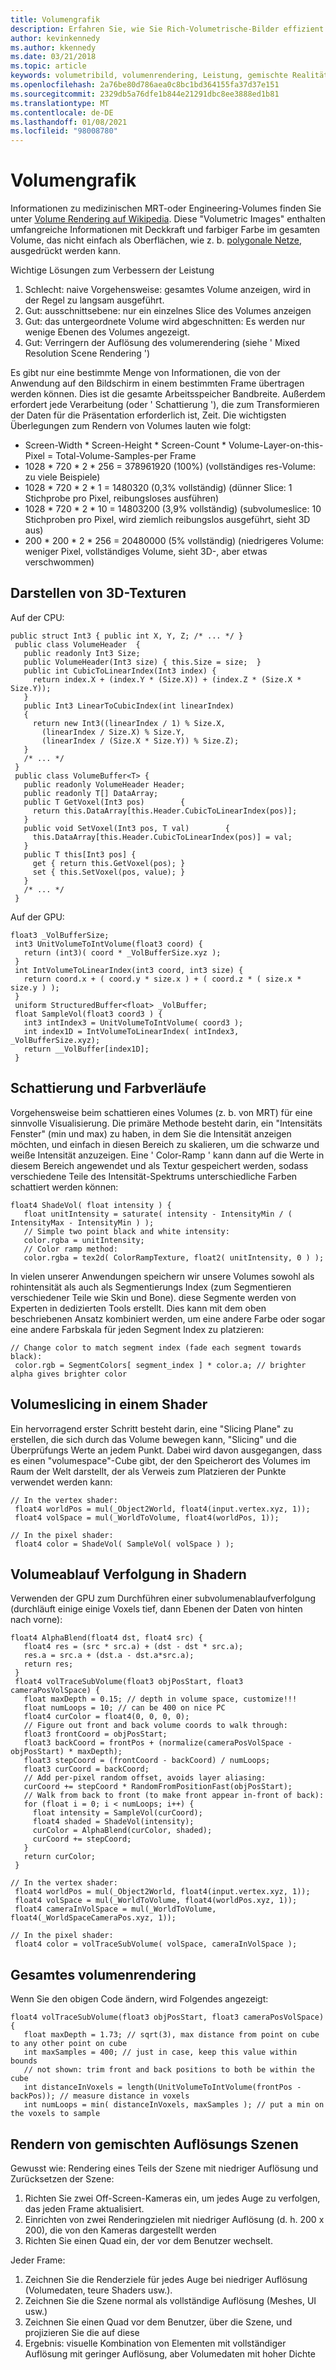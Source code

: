 ```yaml
---
title: Volumengrafik
description: Erfahren Sie, wie Sie Rich-Volumetrische-Bilder effizient mit Deckkraft und Farben in Windows Mixed Reality Renderings.
author: kevinkennedy
ms.author: kkennedy
ms.date: 03/21/2018
ms.topic: article
keywords: volumetribild, volumenrendering, Leistung, gemischte Realität
ms.openlocfilehash: 2a76be80d786aea0c8bc1bd364155fa37d37e151
ms.sourcegitcommit: 2329db5a76dfe1b844e21291dbc8ee3888ed1b81
ms.translationtype: MT
ms.contentlocale: de-DE
ms.lasthandoff: 01/08/2021
ms.locfileid: "98008780"
---
```

# <a name="volume-rendering"></a>Volumengrafik

Informationen zu medizinischen MRT-oder Engineering-Volumes finden Sie unter [Volume Rendering auf Wikipedia](https://en.wikipedia.org/wiki/Volume_rendering). Diese "Volumetric Images" enthalten umfangreiche Informationen mit Deckkraft und farbiger Farbe im gesamten Volume, das nicht einfach als Oberflächen, wie z. b. [polygonale Netze](https://en.wikipedia.org/wiki/Polygon_mesh), ausgedrückt werden kann.

Wichtige Lösungen zum Verbessern der Leistung
1. Schlecht: naive Vorgehensweise: gesamtes Volume anzeigen, wird in der Regel zu langsam ausgeführt.
2. Gut: ausschnittsebene: nur ein einzelnes Slice des Volumes anzeigen
3. Gut: das untergeordnete Volume wird abgeschnitten: Es werden nur wenige Ebenen des Volumes angezeigt.
4. Gut: Verringern der Auflösung des volumerendering (siehe ' Mixed Resolution Scene Rendering ')

Es gibt nur eine bestimmte Menge von Informationen, die von der Anwendung auf den Bildschirm in einem bestimmten Frame übertragen werden können. Dies ist die gesamte Arbeitsspeicher Bandbreite. Außerdem erfordert jede Verarbeitung (oder ' Schattierung '), die zum Transformieren der Daten für die Präsentation erforderlich ist, Zeit. Die wichtigsten Überlegungen zum Rendern von Volumes lauten wie folgt:
* Screen-Width * Screen-Height * Screen-Count * Volume-Layer-on-this-Pixel = Total-Volume-Samples-per Frame
* 1028 * 720 * 2 * 256 = 378961920 (100%) (vollständiges res-Volume: zu viele Beispiele)
* 1028 * 720 * 2 * 1 = 1480320 (0,3% vollständig) (dünner Slice: 1 Stichprobe pro Pixel, reibungsloses ausführen)
* 1028 * 720 * 2 * 10 = 14803200 (3,9% vollständig) (subvolumeslice: 10 Stichproben pro Pixel, wird ziemlich reibungslos ausgeführt, sieht 3D aus)
* 200 * 200 * 2 * 256 = 20480000 (5% vollständig) (niedrigeres Volume: weniger Pixel, vollständiges Volume, sieht 3D-, aber etwas verschwommen)

## <a name="representing-3d-textures"></a>Darstellen von 3D-Texturen

Auf der CPU:

```
public struct Int3 { public int X, Y, Z; /* ... */ }
 public class VolumeHeader  {
   public readonly Int3 Size;
   public VolumeHeader(Int3 size) { this.Size = size;  }
   public int CubicToLinearIndex(Int3 index) {
     return index.X + (index.Y * (Size.X)) + (index.Z * (Size.X * Size.Y));
   }
   public Int3 LinearToCubicIndex(int linearIndex)
   {
     return new Int3((linearIndex / 1) % Size.X,
       (linearIndex / Size.X) % Size.Y,
       (linearIndex / (Size.X * Size.Y)) % Size.Z);
   }
   /* ... */
 }
 public class VolumeBuffer<T> {
   public readonly VolumeHeader Header;
   public readonly T[] DataArray;
   public T GetVoxel(Int3 pos)        {
     return this.DataArray[this.Header.CubicToLinearIndex(pos)];
   }
   public void SetVoxel(Int3 pos, T val)        {
     this.DataArray[this.Header.CubicToLinearIndex(pos)] = val;
   }
   public T this[Int3 pos] {
     get { return this.GetVoxel(pos); }
     set { this.SetVoxel(pos, value); }
   }
   /* ... */
 }
```

Auf der GPU:

```
float3 _VolBufferSize;
 int3 UnitVolumeToIntVolume(float3 coord) {
   return (int3)( coord * _VolBufferSize.xyz );
 }
 int IntVolumeToLinearIndex(int3 coord, int3 size) {
   return coord.x + ( coord.y * size.x ) + ( coord.z * ( size.x * size.y ) );
 }
 uniform StructuredBuffer<float> _VolBuffer;
 float SampleVol(float3 coord3 ) {
   int3 intIndex3 = UnitVolumeToIntVolume( coord3 );
   int index1D = IntVolumeToLinearIndex( intIndex3, _VolBufferSize.xyz);
   return __VolBuffer[index1D];
 }
```

## <a name="shading-and-gradients"></a>Schattierung und Farbverläufe

Vorgehensweise beim schattieren eines Volumes (z. b. von MRT) für eine sinnvolle Visualisierung. Die primäre Methode besteht darin, ein "Intensitäts Fenster" (min und max) zu haben, in dem Sie die Intensität anzeigen möchten, und einfach in diesen Bereich zu skalieren, um die schwarze und weiße Intensität anzuzeigen. Eine ' Color-Ramp ' kann dann auf die Werte in diesem Bereich angewendet und als Textur gespeichert werden, sodass verschiedene Teile des Intensität-Spektrums unterschiedliche Farben schattiert werden können:

```
float4 ShadeVol( float intensity ) {
   float unitIntensity = saturate( intensity - IntensityMin / ( IntensityMax - IntensityMin ) );
   // Simple two point black and white intensity:
   color.rgba = unitIntensity;
   // Color ramp method:
   color.rgba = tex2d( ColorRampTexture, float2( unitIntensity, 0 ) );
```

In vielen unserer Anwendungen speichern wir unsere Volumes sowohl als rohintensität als auch als Segmentierungs Index (zum Segmentieren verschiedener Teile wie Skin und Bone). diese Segmente werden von Experten in dedizierten Tools erstellt. Dies kann mit dem oben beschriebenen Ansatz kombiniert werden, um eine andere Farbe oder sogar eine andere Farbskala für jeden Segment Index zu platzieren:

```
// Change color to match segment index (fade each segment towards black):
 color.rgb = SegmentColors[ segment_index ] * color.a; // brighter alpha gives brighter color
```

## <a name="volume-slicing-in-a-shader"></a>Volumeslicing in einem Shader

Ein hervorragend erster Schritt besteht darin, eine "Slicing Plane" zu erstellen, die sich durch das Volume bewegen kann, "Slicing" und die Überprüfungs Werte an jedem Punkt. Dabei wird davon ausgegangen, dass es einen "volumespace"-Cube gibt, der den Speicherort des Volumes im Raum der Welt darstellt, der als Verweis zum Platzieren der Punkte verwendet werden kann:

```
// In the vertex shader:
 float4 worldPos = mul(_Object2World, float4(input.vertex.xyz, 1));
 float4 volSpace = mul(_WorldToVolume, float4(worldPos, 1));
```

```
// In the pixel shader:
 float4 color = ShadeVol( SampleVol( volSpace ) );
```

## <a name="volume-tracing-in-shaders"></a>Volumeablauf Verfolgung in Shadern

Verwenden der GPU zum Durchführen einer subvolumenablaufverfolgung (durchläuft einige einige Voxels tief, dann Ebenen der Daten von hinten nach vorne):

```
float4 AlphaBlend(float4 dst, float4 src) {
   float4 res = (src * src.a) + (dst - dst * src.a);
   res.a = src.a + (dst.a - dst.a*src.a);
   return res;
 }
 float4 volTraceSubVolume(float3 objPosStart, float3 cameraPosVolSpace) {
   float maxDepth = 0.15; // depth in volume space, customize!!!
   float numLoops = 10; // can be 400 on nice PC
   float4 curColor = float4(0, 0, 0, 0);
   // Figure out front and back volume coords to walk through:
   float3 frontCoord = objPosStart;
   float3 backCoord = frontPos + (normalize(cameraPosVolSpace - objPosStart) * maxDepth);
   float3 stepCoord = (frontCoord - backCoord) / numLoops;
   float3 curCoord = backCoord;
   // Add per-pixel random offset, avoids layer aliasing:
   curCoord += stepCoord * RandomFromPositionFast(objPosStart);
   // Walk from back to front (to make front appear in-front of back):
   for (float i = 0; i < numLoops; i++) {
     float intensity = SampleVol(curCoord);
     float4 shaded = ShadeVol(intensity);
     curColor = AlphaBlend(curColor, shaded);
     curCoord += stepCoord;
   }
   return curColor;
 }
```

```
// In the vertex shader:
 float4 worldPos = mul(_Object2World, float4(input.vertex.xyz, 1));
 float4 volSpace = mul(_WorldToVolume, float4(worldPos.xyz, 1));
 float4 cameraInVolSpace = mul(_WorldToVolume, float4(_WorldSpaceCameraPos.xyz, 1));
```

```
// In the pixel shader:
 float4 color = volTraceSubVolume( volSpace, cameraInVolSpace );
```

## <a name="whole-volume-rendering"></a>Gesamtes volumenrendering

Wenn Sie den obigen Code ändern, wird Folgendes angezeigt:

```
float4 volTraceSubVolume(float3 objPosStart, float3 cameraPosVolSpace) {
   float maxDepth = 1.73; // sqrt(3), max distance from point on cube to any other point on cube
   int maxSamples = 400; // just in case, keep this value within bounds
   // not shown: trim front and back positions to both be within the cube
   int distanceInVoxels = length(UnitVolumeToIntVolume(frontPos - backPos)); // measure distance in voxels
   int numLoops = min( distanceInVoxels, maxSamples ); // put a min on the voxels to sample
```

## <a name="mixed-resolution-scene-rendering"></a>Rendern von gemischten Auflösungs Szenen

Gewusst wie: Rendering eines Teils der Szene mit niedriger Auflösung und Zurücksetzen der Szene:
1. Richten Sie zwei Off-Screen-Kameras ein, um jedes Auge zu verfolgen, das jeden Frame aktualisiert.
2. Einrichten von zwei Renderingzielen mit niedriger Auflösung (d. h. 200 x 200), die von den Kameras dargestellt werden
3. Richten Sie einen Quad ein, der vor dem Benutzer wechselt.

Jeder Frame:
1. Zeichnen Sie die Renderziele für jedes Auge bei niedriger Auflösung (Volumedaten, teure Shaders usw.).
2. Zeichnen Sie die Szene normal als vollständige Auflösung (Meshes, UI usw.)
3. Zeichnen Sie einen Quad vor dem Benutzer, über die Szene, und projizieren Sie die auf diese
4. Ergebnis: visuelle Kombination von Elementen mit vollständiger Auflösung mit geringer Auflösung, aber Volumedaten mit hoher Dichte
